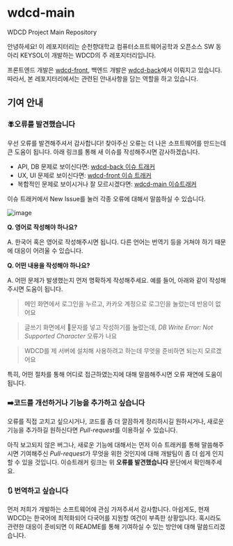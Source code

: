 # wdcd-main

WDCD Project Main Repository

안녕하세요! 이 레포지터리는 순천향대학교 컴퓨터소프트웨어공학과 오픈소스 SW 동아리 KEYSOL이 개발하는 WDCD의 주 레포지터리입니다.

프론트엔드 개발은 [wdcd-front](https://github.com/sch-keysol/wdcd-front), 백엔드 개발은 [wdcd-back](https://github.com/sch-keysol/wdcd-back)에서 이뤄지고 있습니다. 따라서, 본 레포지터리에서는 관련된 안내사항을 담는 역할을 하고 있습니다.

## 기여 안내

### 🪰오류를 발견했습니다

우선 오류를 발견해주셔서 감사합니다! 찾아주신 오류는 더 나은 소프트웨어를 만드는데 큰 도움이 됩니다. 아래 링크를 통해 새 이슈를 작성해주시면 감사하겠습니다.

- API, DB 문제로 보이신다면: [wdcd-back 이슈 트래커](https://github.com/sch-keysol/wdcd-back/issues)
- UX, UI 문제로 보이신다면: [wdcd-front 이슈 트래커](https://github.com/sch-keysol/wdcd-front/issues)
- 복합적인 문제로 보이시거나 잘 모르시겠다면: [wdcd-main 이슈트래커](https://github.com/sch-keysol/wdcd-main/issues)

이슈 트래커에서 New Issue를 눌러 각종 오류에 대해서 말씀하실 수 있습니다.

![image](https://user-images.githubusercontent.com/7126454/140606740-69f1affb-eafa-4400-af28-4a596c2395e1.png)

**Q. 영어로 작성해야 하나요?**

A.  한국어 혹은 영어로 작성해주시면 됩니다. 다른 언어는 번역기 등을 거쳐야 하기 때문에 대응이 어려울 수 있습니다.

**Q. 어떤 내용을 작성해야 하나요?**

A. 어떤 문제가 발생했는지 먼저 명확하게 작성해주세요. 예를 들어, 아래와 같이 작성해주시면 도움이 됩니다.

> 메인 화면에서 로그인을 누르고, 카카오 계정으로 로그인을 눌렀는데 반응이 없어요

> 글쓰기 화면에서 🎉문자를 넣고 작성하기를 눌렀는데, *DB Write Error: Not Supported Character* 오류가 나요

> WDCD를 제 서버에 설치해 사용하려고 하는데 무엇을 준비하면 되는지 모르겠어요

특히, 어떤 절차를 통해 어디로 접근하였는지에 대해 말씀해주시면 오류 재연에 도움이 됩니다.

### ➡️코드를 개선하거나 기능을 추가하고 싶습니다

오류를 직접 고치고 싶으시거나, 코드를 좀 더 깔끔하게 정리하시길 원하시거나, 새로운 기능을 추가하길 원하신다면 *Pull-request*를 이용하실 수 있습니다. 

아직 보고되지 않은 버그나, 새로운 기능에 대해서는 먼저 이슈 트래커를 통해 말씀해주시면 기여해주신 *Pull-request*가 무엇을 위한 것인지에 대해 개발팀이 좀 더 쉽게 인지할 수 있을 것입니다. 이슈트래커 링크는 위 **오류를 발견했습니다** 문단에서 확인해주세요.

### 🔃 번역하고 싶습니다

먼저 저희가 개발하는 소프트웨어에 관심 가져주셔서 감사합니다. 아쉽게도, 현재 WDCD는 한국어에 최적화되어 다국어를 지원할 여건이 부족한 상황입니다. 혹시라도 관련한 대응이 준비되면 이 README를 통해 기여하실 수 있는 방안에 대해 말씀드리겠습니다.
